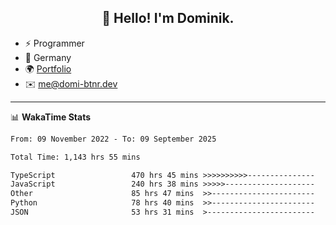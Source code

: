 <h2 align="center">👋 Hello! I'm Dominik.</h2>

- ⚡ Programmer
- 📍 Germany
- 🌍 [Portfolio](https://domi-btnr.dev)
- ✉️ [me@domi-btnr.dev](mailto://me@domi-btnr.dev)

---
📊 **WakaTime Stats**
<!--START_SECTION:waka-->

```txt
From: 09 November 2022 - To: 09 September 2025

Total Time: 1,143 hrs 55 mins

TypeScript                 470 hrs 45 mins >>>>>>>>>>---------------   41.15 %
JavaScript                 240 hrs 38 mins >>>>>--------------------   21.04 %
Other                      85 hrs 47 mins  >>-----------------------   07.50 %
Python                     78 hrs 40 mins  >>-----------------------   06.88 %
JSON                       53 hrs 31 mins  >------------------------   04.68 %
```

<!--END_SECTION:waka-->
